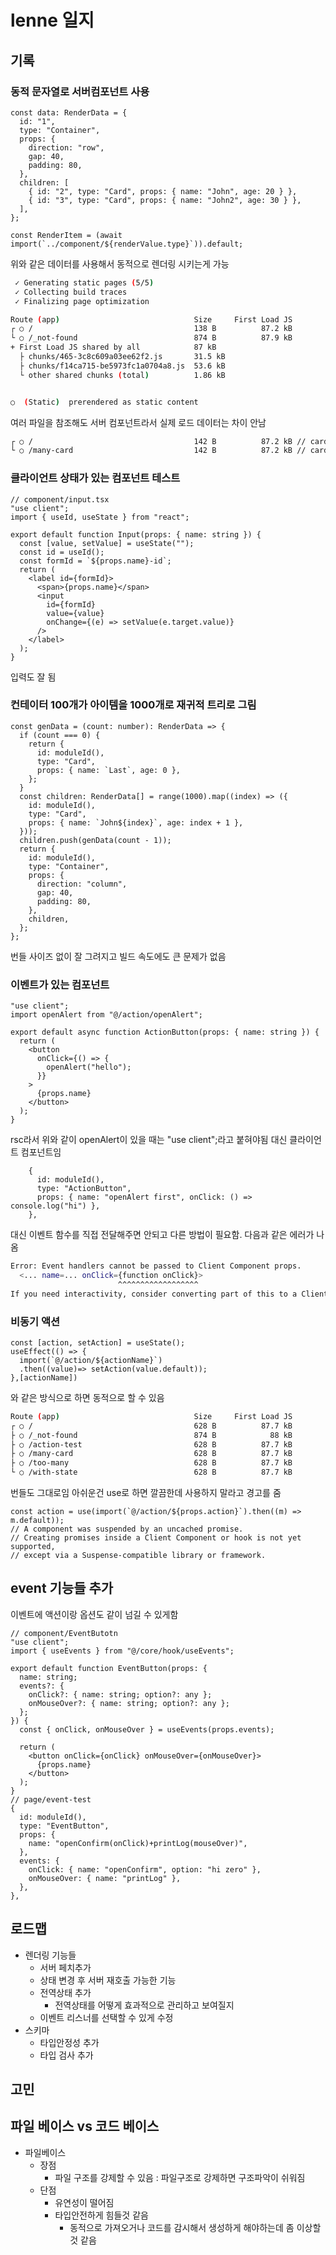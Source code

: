 # lenne 일지
## 기록
### 동적 문자열로 서버컴포넌트 사용
```tsx
const data: RenderData = {
  id: "1",
  type: "Container",
  props: {
    direction: "row",
    gap: 40,
    padding: 80,
  },
  children: [
    { id: "2", type: "Card", props: { name: "John", age: 20 } },
    { id: "3", type: "Card", props: { name: "John2", age: 30 } },
  ],
};

const RenderItem = (await import(`../component/${renderValue.type}`)).default;
```

위와 같은 데이터를 사용해서 동적으로 렌더링 시키는게 가능

```bash
 ✓ Generating static pages (5/5)
 ✓ Collecting build traces    
 ✓ Finalizing page optimization    

Route (app)                              Size     First Load JS
┌ ○ /                                    138 B          87.2 kB
└ ○ /_not-found                          874 B          87.9 kB
+ First Load JS shared by all            87 kB
  ├ chunks/465-3c8c609a03ee62f2.js       31.5 kB
  ├ chunks/f14ca715-be5973fc1a0704a8.js  53.6 kB
  └ other shared chunks (total)          1.86 kB


○  (Static)  prerendered as static content
```

여러 파일을 참조해도 서버 컴포넌트라서 실제 로드 데이터는 차이 안남
```bash
┌ ○ /                                    142 B          87.2 kB // card 1만
└ ○ /many-card                           142 B          87.2 kB // card 1,2,3

```

### 클라이언트 상태가 있는 컴포넌트 테스트
```tsx
// component/input.tsx
"use client";
import { useId, useState } from "react";

export default function Input(props: { name: string }) {
  const [value, setValue] = useState("");
  const id = useId();
  const formId = `${props.name}-id`;
  return (
    <label id={formId}>
      <span>{props.name}</span>
      <input
        id={formId}
        value={value}
        onChange={(e) => setValue(e.target.value)}
      />
    </label>
  );
}
```

입력도 잘 됨

### 컨테이터 100개가 아이템을 1000개로 재귀적 트리로 그림
```tsx
const genData = (count: number): RenderData => {
  if (count === 0) {
    return {
      id: moduleId(),
      type: "Card",
      props: { name: `Last`, age: 0 },
    };
  }
  const children: RenderData[] = range(1000).map((index) => ({
    id: moduleId(),
    type: "Card",
    props: { name: `John${index}`, age: index + 1 },
  }));
  children.push(genData(count - 1));
  return {
    id: moduleId(),
    type: "Container",
    props: {
      direction: "column",
      gap: 40,
      padding: 80,
    },
    children,
  };
};

```

번들 사이즈 없이 잘 그려지고 빌드 속도에도 큰 문제가 없음

### 이벤트가 있는 컴포넌트
```tsx
"use client";
import openAlert from "@/action/openAlert";

export default async function ActionButton(props: { name: string }) {
  return (
    <button
      onClick={() => {
        openAlert("hello");
      }}
    >
      {props.name}
    </button>
  );
}
```
rsc라서 위와 같이 openAlert이 있을 때는 "use client";라고 붙혀야됨
대신 클라이언트 컴포넌트임
```tsx
    {
      id: moduleId(),
      type: "ActionButton",
      props: { name: "openAlert first", onClick: () => console.log("hi") },
    },
```
대신 이벤트 함수를 직접 전달해주면 안되고 다른 방법이 필요함. 다음과 같은 에러가 나옴

```bash
Error: Event handlers cannot be passed to Client Component props.
  <... name=... onClick={function onClick}>
                        ^^^^^^^^^^^^^^^^^^
If you need interactivity, consider converting part of this to a Client Component.
```

### 비동기 액션
```tsx
const [action, setAction] = useState();
useEffect(() => {
  import(`@/action/${actionName}`)
  .then((value)=> setAction(value.default));
},[actionName])
```

와 같은 방식으로 하면 동적으로 할 수 있음

```bash
Route (app)                              Size     First Load JS
┌ ○ /                                    628 B          87.7 kB
├ ○ /_not-found                          874 B            88 kB
├ ○ /action-test                         628 B          87.7 kB
├ ○ /many-card                           628 B          87.7 kB
├ ○ /too-many                            628 B          87.7 kB
└ ○ /with-state                          628 B          87.7 kB
```

번들도 그대로임
아쉬운건 use로 하면 깔끔한데 사용하지 말라고 경고를 줌

```tsx
const action = use(import(`@/action/${props.action}`).then((m) => m.default));
// A component was suspended by an uncached promise. 
// Creating promises inside a Client Component or hook is not yet supported, 
// except via a Suspense-compatible library or framework.
```

## event 기능들 추가

이벤트에 액션이랑 옵션도 같이 넘길 수 있게함

```tsx
// component/EventButotn
"use client";
import { useEvents } from "@/core/hook/useEvents";

export default function EventButton(props: {
  name: string;
  events?: {
    onClick?: { name: string; option?: any };
    onMouseOver?: { name: string; option?: any };
  };
}) {
  const { onClick, onMouseOver } = useEvents(props.events);

  return (
    <button onClick={onClick} onMouseOver={onMouseOver}>
      {props.name}
    </button>
  );
}
// page/event-test
{
  id: moduleId(),
  type: "EventButton",
  props: {
    name: "openConfirm(onClick)+printLog(mouseOver)",
  },
  events: {
    onClick: { name: "openConfirm", option: "hi zero" },
    onMouseOver: { name: "printLog" },
  },
},

```

## 로드맵
- 렌더링 기능들
  - 서버 페치추가
  - 상태 변경 후 서버 재호출 가능한 기능
  - 전역상태 추가
    - 전역상태를 어떻게 효과적으로 관리하고 보여질지
  - 이벤트 리스너를 선택할 수 있게 수정
- 스키마
  - 타입안정성 추가
  - 타입 검사 추가
  

## 고민
## 파일 베이스 vs 코드 베이스
- 파일베이스
  - 장점
    - 파일 구조를 강제할 수 있음 : 파일구조로 강제하면 구조파악이 쉬워짐
  - 단점
    - 유연성이 떨어짐
    - 타입안전하게 힘들것 같음
      - 동적으로 가져오거나 코드를 감시해서 생성하게 해야하는데 좀 이상할 것 같음